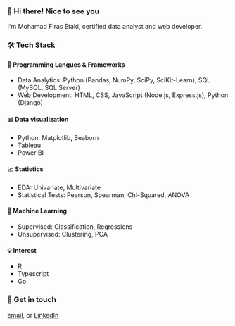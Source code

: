 
### 👋 Hi there! Nice to see you

I'm Mohamad Firas Etaki,
certified data analyst and web developer.

### 🛠️ Tech Stack

#### 🔧 Programming Langues & Frameworks

- Data Analytics: Python (Pandas, NumPy, SciPy, SciKit-Learn), SQL (MySQL, SQL Server)
- Web Development: HTML, CSS, JavaScript (Node.js, Express.js), Python (Django)

#### 📊 Data visualization

- Python: Matplotlib, Seaborn
- Tableau
- Power BI

#### 📈 Statistics

- EDA: Univariate, Multivariate
- Statistical Tests: Pearson, Spearman, Chi-Squared, ANOVA

#### 🤖 Machine Learning

- Supervised: Classification, Regressions
- Unsupervised: Clustering, PCA

#### 💡 Interest

- R
- Typescript
- Go

### 🔗 Get in touch

[email](mailto:mefiras@gmail.com), or [LinkedIn](https://www.linkedin.com/in/mfetaki/)

<!--
**mfetaki/mfetaki** is a ✨ _special_ ✨ repository because its `README.md` (this file) appears on your GitHub profile.

Here are some ideas to get you started:

- 🔭 I’m currently working on ...
- 🌱 I’m currently learning ...
- 👯 I’m looking to collaborate on ...
- 🤔 I’m looking for help with ...
- 💬 Ask me about ...
- 📫 How to reach me: ...
- 😄 Pronouns: ...
- ⚡ Fun fact: ...
-->
